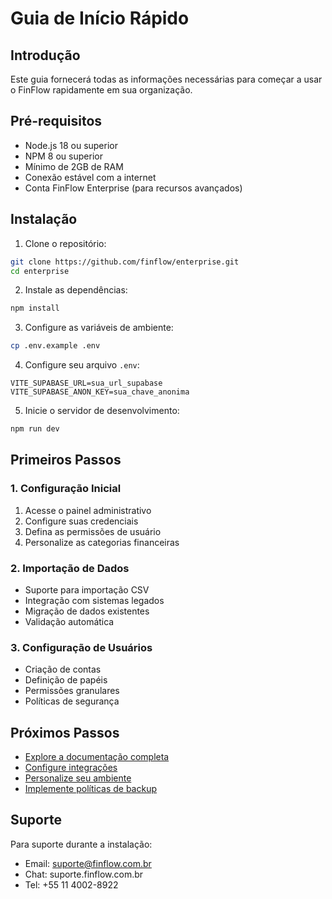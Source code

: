 # Guia de Início Rápido

## Introdução

Este guia fornecerá todas as informações necessárias para começar a usar o FinFlow rapidamente em sua organização.

## Pré-requisitos

- Node.js 18 ou superior
- NPM 8 ou superior
- Mínimo de 2GB de RAM
- Conexão estável com a internet
- Conta FinFlow Enterprise (para recursos avançados)

## Instalação

1. Clone o repositório:
```bash
git clone https://github.com/finflow/enterprise.git
cd enterprise
```

2. Instale as dependências:
```bash
npm install
```

3. Configure as variáveis de ambiente:
```bash
cp .env.example .env
```

4. Configure seu arquivo `.env`:
```env
VITE_SUPABASE_URL=sua_url_supabase
VITE_SUPABASE_ANON_KEY=sua_chave_anonima
```

5. Inicie o servidor de desenvolvimento:
```bash
npm run dev
```

## Primeiros Passos

### 1. Configuração Inicial

1. Acesse o painel administrativo
2. Configure suas credenciais
3. Defina as permissões de usuário
4. Personalize as categorias financeiras

### 2. Importação de Dados

- Suporte para importação CSV
- Integração com sistemas legados
- Migração de dados existentes
- Validação automática

### 3. Configuração de Usuários

- Criação de contas
- Definição de papéis
- Permissões granulares
- Políticas de segurança

## Próximos Passos

- [Explore a documentação completa](./architecture.md)
- [Configure integrações](./erp.md)
- [Personalize seu ambiente](./customization.md)
- [Implemente políticas de backup](./backup.md)

## Suporte

Para suporte durante a instalação:
- Email: suporte@finflow.com.br
- Chat: suporte.finflow.com.br
- Tel: +55 11 4002-8922